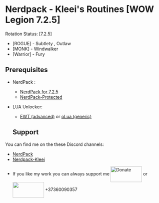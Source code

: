 # Nerdpack - Kleei's Routines [WOW Legion 7.2.5]

Rotation Status: [7.2.5]

- [ROGUE]   - Subtlety , Outlaw
- [MONK]    - Windwalker
- [Warrior] - Fury

## Prerequisites
- NerdPack :
   - [NerdPack for 7.2.5](https://github.com/Kleei/NerdPack)
   - [NerdPack-Protected](https://github.com/Kleei/NerdPack-Protected)
- LUA Unlocker:  
  - [EWT (advanced)](https://www.ewtwow.com/)   or  [oLua (generic)](http://darkenedlinux.com/uploads/oLUA%20v1.5.5%20x64%20[7.2.X].zip)
  
  ## Support
You can find me on the these Discord channels:
* [NerdPack](https://discord.gg/UU3dQkJ)
* [Nerdpack-Kleei](https://discord.gg/HATj7PV)

- If you like my work you can always support me <a href="https://www.paypal.me/thekleei"><img src="https://pbs.twimg.com/media/DgQW88wVAAAFWeI.jpg" alt="Donate" width="100" height="50" align = "center" /></a> or      <img src="https://www.forextime.com/sites/default/files/payment/qiwi_0.png" width="100" height="50" align = "center" /></a> +37360090357

